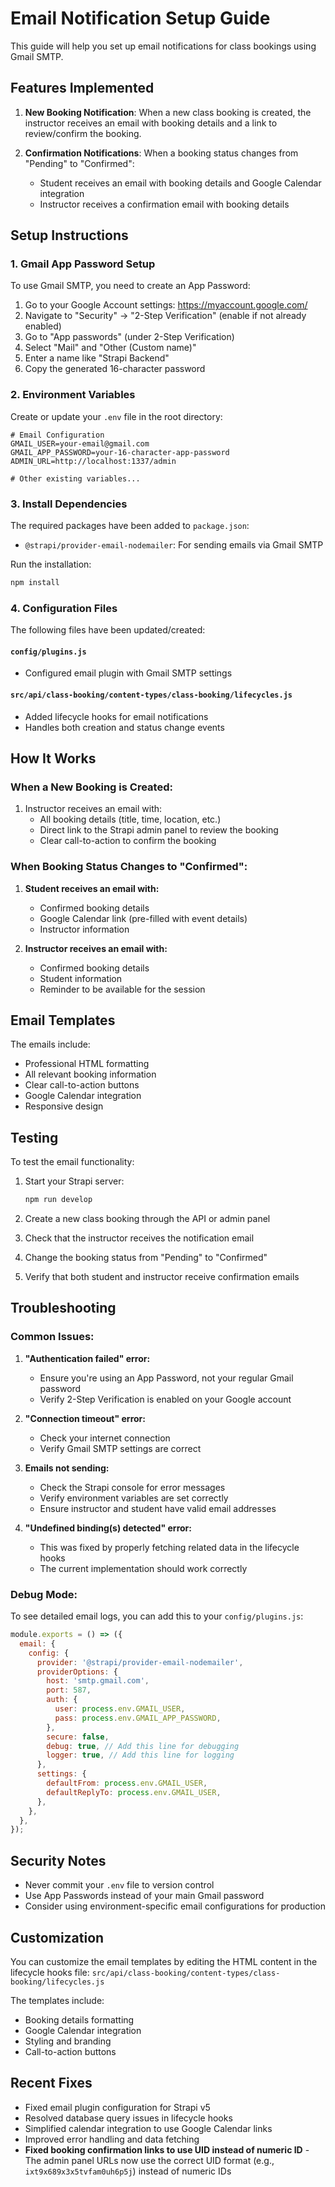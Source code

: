 # Email Notification Setup Guide

This guide will help you set up email notifications for class bookings using Gmail SMTP.

## Features Implemented

1. **New Booking Notification**: When a new class booking is created, the instructor receives an email with booking details and a link to review/confirm the booking.

2. **Confirmation Notifications**: When a booking status changes from "Pending" to "Confirmed":
   - Student receives an email with booking details and Google Calendar integration
   - Instructor receives a confirmation email with booking details

## Setup Instructions

### 1. Gmail App Password Setup

To use Gmail SMTP, you need to create an App Password:

1. Go to your Google Account settings: https://myaccount.google.com/
2. Navigate to "Security" → "2-Step Verification" (enable if not already enabled)
3. Go to "App passwords" (under 2-Step Verification)
4. Select "Mail" and "Other (Custom name)"
5. Enter a name like "Strapi Backend"
6. Copy the generated 16-character password

### 2. Environment Variables

Create or update your `.env` file in the root directory:

```env
# Email Configuration
GMAIL_USER=your-email@gmail.com
GMAIL_APP_PASSWORD=your-16-character-app-password
ADMIN_URL=http://localhost:1337/admin

# Other existing variables...
```

### 3. Install Dependencies

The required packages have been added to `package.json`:
- `@strapi/provider-email-nodemailer`: For sending emails via Gmail SMTP

Run the installation:
```bash
npm install
```

### 4. Configuration Files

The following files have been updated/created:

#### `config/plugins.js`
- Configured email plugin with Gmail SMTP settings

#### `src/api/class-booking/content-types/class-booking/lifecycles.js`
- Added lifecycle hooks for email notifications
- Handles both creation and status change events

## How It Works

### When a New Booking is Created:
1. Instructor receives an email with:
   - All booking details (title, time, location, etc.)
   - Direct link to the Strapi admin panel to review the booking
   - Clear call-to-action to confirm the booking

### When Booking Status Changes to "Confirmed":
1. **Student receives an email with:**
   - Confirmed booking details
   - Google Calendar link (pre-filled with event details)
   - Instructor information

2. **Instructor receives an email with:**
   - Confirmed booking details
   - Student information
   - Reminder to be available for the session

## Email Templates

The emails include:
- Professional HTML formatting
- All relevant booking information
- Clear call-to-action buttons
- Google Calendar integration
- Responsive design

## Testing

To test the email functionality:

1. Start your Strapi server:
   ```bash
   npm run develop
   ```

2. Create a new class booking through the API or admin panel

3. Check that the instructor receives the notification email

4. Change the booking status from "Pending" to "Confirmed"

5. Verify that both student and instructor receive confirmation emails

## Troubleshooting

### Common Issues:

1. **"Authentication failed" error:**
   - Ensure you're using an App Password, not your regular Gmail password
   - Verify 2-Step Verification is enabled on your Google account

2. **"Connection timeout" error:**
   - Check your internet connection
   - Verify Gmail SMTP settings are correct

3. **Emails not sending:**
   - Check the Strapi console for error messages
   - Verify environment variables are set correctly
   - Ensure instructor and student have valid email addresses

4. **"Undefined binding(s) detected" error:**
   - This was fixed by properly fetching related data in the lifecycle hooks
   - The current implementation should work correctly

### Debug Mode:

To see detailed email logs, you can add this to your `config/plugins.js`:

```javascript
module.exports = () => ({
  email: {
    config: {
      provider: '@strapi/provider-email-nodemailer',
      providerOptions: {
        host: 'smtp.gmail.com',
        port: 587,
        auth: {
          user: process.env.GMAIL_USER,
          pass: process.env.GMAIL_APP_PASSWORD,
        },
        secure: false,
        debug: true, // Add this line for debugging
        logger: true, // Add this line for logging
      },
      settings: {
        defaultFrom: process.env.GMAIL_USER,
        defaultReplyTo: process.env.GMAIL_USER,
      },
    },
  },
});
```

## Security Notes

- Never commit your `.env` file to version control
- Use App Passwords instead of your main Gmail password
- Consider using environment-specific email configurations for production

## Customization

You can customize the email templates by editing the HTML content in the lifecycle hooks file:
`src/api/class-booking/content-types/class-booking/lifecycles.js`

The templates include:
- Booking details formatting
- Google Calendar integration
- Styling and branding
- Call-to-action buttons

## Recent Fixes

- Fixed email plugin configuration for Strapi v5
- Resolved database query issues in lifecycle hooks
- Simplified calendar integration to use Google Calendar links
- Improved error handling and data fetching
- **Fixed booking confirmation links to use UID instead of numeric ID** - The admin panel URLs now use the correct UID format (e.g., `ixt9x689x3x5tvfam0uh6p5j`) instead of numeric IDs 